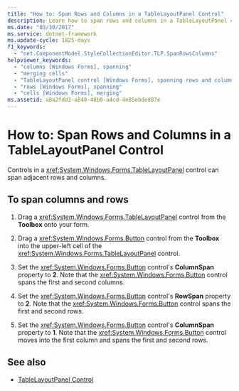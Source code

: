 ```yaml
---
title: "How to: Span Rows and Columns in a TableLayoutPanel Control"
description: Learn how to span rows and columns in a TableLayoutPanel control in Windows Forms via this 5-step procedure.
ms.date: "03/30/2017"
ms.service: dotnet-framework
ms.update-cycle: 1825-days
f1_keywords:
  - "net.ComponentModel.StyleCollectionEditor.TLP.SpanRowsColumns"
helpviewer_keywords:
  - "columns [Windows Forms], spanning"
  - "merging cells"
  - "TableLayoutPanel control [Windows Forms], spanning rows and columns"
  - "rows [Windows Forms], spanning"
  - "cells [Windows Forms], merging"
ms.assetid: a8a2fdd3-a848-48b0-a4cd-4e85ebded87e
---
```

# How to: Span Rows and Columns in a TableLayoutPanel Control

Controls in a <xref:System.Windows.Forms.TableLayoutPanel> control can span adjacent rows and columns.

## To span columns and rows

1. Drag a <xref:System.Windows.Forms.TableLayoutPanel> control from the **Toolbox** onto your form.

2. Drag a <xref:System.Windows.Forms.Button> control from the **Toolbox** into the upper-left cell of the <xref:System.Windows.Forms.TableLayoutPanel> control.

3. Set the <xref:System.Windows.Forms.Button> control's **ColumnSpan** property to **2**. Note that the <xref:System.Windows.Forms.Button> control spans the first and second columns.

4. Set the <xref:System.Windows.Forms.Button> control's **RowSpan** property to **2**. Note that the <xref:System.Windows.Forms.Button> control spans the first and second rows.

5. Set the <xref:System.Windows.Forms.Button> control's **ColumnSpan** property to **1**. Note that the <xref:System.Windows.Forms.Button> control moves into the first column and spans the first and second rows.

## See also

- [TableLayoutPanel Control](tablelayoutpanel-control-windows-forms.md)

